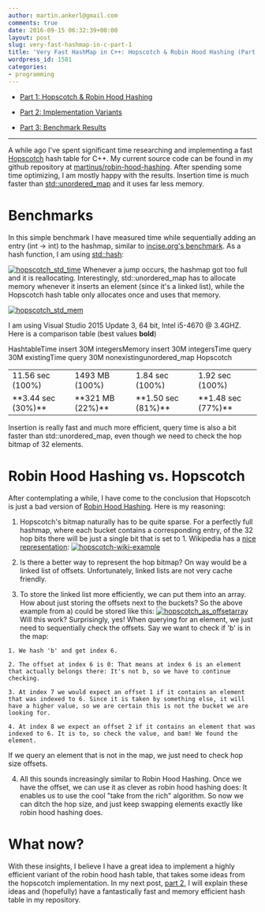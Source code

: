 ```yaml
---
author: martin.ankerl@gmail.com
comments: true
date: 2016-09-15 06:32:39+00:00
layout: post
slug: very-fast-hashmap-in-c-part-1
title: 'Very Fast HashMap in C++: Hopscotch & Robin Hood Hashing (Part 1)'
wordpress_id: 1581
categories:
- programming
---
```


  * [Part 1: Hopscotch & Robin Hood Hashing](http://martin.ankerl.com/2016/09/15/very-fast-hashmap-in-c-part-1/)


  * [Part 2: Implementation Variants](http://martin.ankerl.com/2016/09/21/very-fast-hashmap-in-c-part-2/)


  * [Part 3: Benchmark Results](http://martin.ankerl.com/2016/09/21/very-fast-hashmap-in-c-part-3/)




* * *



A while ago I've spent significant time researching and implementing a fast [Hopscotch](https://en.wikipedia.org/wiki/Hopscotch_hashing) hash table for C++. My current source code can be found in my github repository at [martinus/robin-hood-hashing](https://github.com/martinus/robin-hood-hashing). After spending some time optimizing, I am mostly happy with the results. Insertion time is much faster than [std::unordered_map](http://en.cppreference.com/w/cpp/container/unordered_map) and it uses far less memory.


# Benchmarks


In this simple benchmark I have measured time while sequentially adding an entry (int -> int) to the hashmap, similar to [incise.org's benchmark](http://incise.org/hash-table-benchmarks.html). As a hash function, I am using [std::hash](http://en.cppreference.com/w/cpp/utility/hash):

[![hopscotch_std_time](http://martin.ankerl.com/wp-content/uploads/2016/09/hopscotch_std_time.png)](http://martin.ankerl.com/wp-content/uploads/2016/09/hopscotch_std_time.png)
Whenever a jump occurs, the hashmap got too full and it is reallocating. Interestingly, std::unordered_map has to allocate memory whenever it inserts an element (since it's a linked list), while the Hopscotch hash table only allocates once and uses that memory.

[![hopscotch_std_mem](http://martin.ankerl.com/wp-content/uploads/2016/09/hopscotch_std_mem.png)](http://martin.ankerl.com/wp-content/uploads/2016/09/hopscotch_std_mem.png)

I am using Visual Studio 2015 Update 3, 64 bit, Intel i5-4670 @ 3.4GHZ. Here is a comparison table (best values **bold**)

<table >
<tr >HashtableTime insert 30M integersMemory insert 30M integersTime query 30M existingTime query 30M nonexisting</tr>
<tr >unordered_map
<td >11.56 sec (100%)
</td>
<td >1493 MB (100%)
</td>
<td >1.84 sec (100%)
</td>
<td >1.92 sec (100%)
</td></tr>
<tr >Hopscotch
<td >**3.44 sec (30%)**
</td>
<td >**321 MB (22%)**
</td>
<td >**1.50 sec (81%)**
</td>
<td >**1.48 sec (77%)**
</td></tr>
</table>

Insertion is really fast and much more efficient, query time is also a bit faster than std::unordered_map, even though we need to check the hop bitmap of 32 elements.



# Robin Hood Hashing vs. Hopscotch


After contemplating a while, I have come to the conclusion that Hopscotch is just a bad version of [Robin Hood Hashing](http://codecapsule.com/2013/11/11/robin-hood-hashing/). Here is my reasoning:




  1. Hopscotch's bitmap naturally has to be quite sparse. For a perfectly full hashmap, where each bucket contains a corresponding entry, of the 32 hop bits there will be just a single bit that is set to 1. Wikipedia has a [nice representation](https://en.wikipedia.org/wiki/Hopscotch_hashing): [![hopscotch-wiki-example](http://martin.ankerl.com/wp-content/uploads/2016/09/Hopscotch-wiki-example.png)](http://martin.ankerl.com/wp-content/uploads/2016/09/Hopscotch-wiki-example.png)


  2. Is there a better way to represent the hop bitmap? On way would be a linked list of offsets. Unfortunately, linked lists are not very cache friendly.


  3. To store the linked list more efficiently, we can put them into an array. How about just storing the offsets next to the buckets? So the above example from a) could be stored like this: [![hopscotch_as_offsetarray](http://martin.ankerl.com/wp-content/uploads/2016/09/hopscotch_as_offsetarray.png)](http://martin.ankerl.com/wp-content/uploads/2016/09/hopscotch_as_offsetarray.png)
Will this work? Surprisingly, yes! When querying for an element, we just need to sequentially check the offsets. Say we want to check if 'b' is in the map:


    1. We hash 'b' and get index 6. 

    2. The offset at index 6 is 0: That means at index 6 is an element that actually belongs there: It's not b, so we have to continue checking.

    3. At index 7 we would expect an offset 1 if it contains an element that was indexed to 6. Since it is taken by something else, it will have a higher value, so we are certain this is not the bucket we are looking for.

    4. At index 8 we expect an offset 2 if it contains an element that was indexed to 6. It is to, so check the value, and bam! We found the element.


If we query an element that is not in the map, we just need to check hop size offsets.


  4. All this sounds increasingly similar to Robin Hood Hashing. Once we have the offset, we can use it as clever as robin hood hashing does: It enables us to use the cool "take from the rich" algorithm. So now we can ditch the hop size, and just keep swapping elements exactly like robin hood hashing does.



# What now?


With these insights, I believe I have a great idea to implement a highly efficient variant of the robin hood hash table, that takes some ideas from the hopscotch implementation. In my next post, [part 2](http://martin.ankerl.com/2016/09/21/very-fast-hashmap-in-c-part-2/), I will explain these ideas and (hopefully) have a fantastically fast and memory efficient hash table in my repository.

